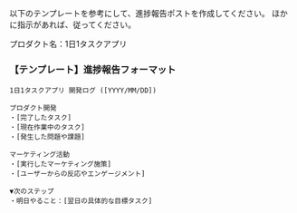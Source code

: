 以下のテンプレートを参考にして、進捗報告ポストを作成してください。
ほかに指示があれば、従ってください。


プロダクト名：1日1タスクアプリ

### 【テンプレート】進捗報告フォーマット

```
1日1タスクアプリ 開発ログ ([YYYY/MM/DD])

プロダクト開発
・[完了したタスク]
・[現在作業中のタスク]
・[発生した問題や課題]

マーケティング活動
・[実行したマーケティング施策]
・[ユーザーからの反応やエンゲージメント]

▼次のステップ
・明日やること：[翌日の具体的な目標タスク]
```
